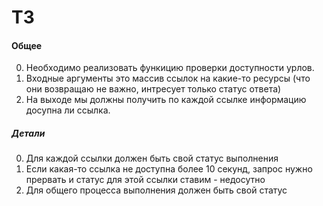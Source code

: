 # ТЗ

#### Общее
0. Необходимо реализовать функицию проверки доступности урлов.
0. Входные аргументы это массив ссылок на какие-то ресурсы (что они возвращаю не важно, интресует только статус ответа)
0. На выходе мы должны получить по каждой ссылке информацию досупна ли ссылка.

##### Детали
0. Для каждой ссылки должен быть свой статус выполнения
0. Если какая-то ссылка не доступна более 10 секунд, запрос нужно прервать и статус для этой ссылки ставим - недосутно
0. Для общего процесса выполнения должен быть свой статус





